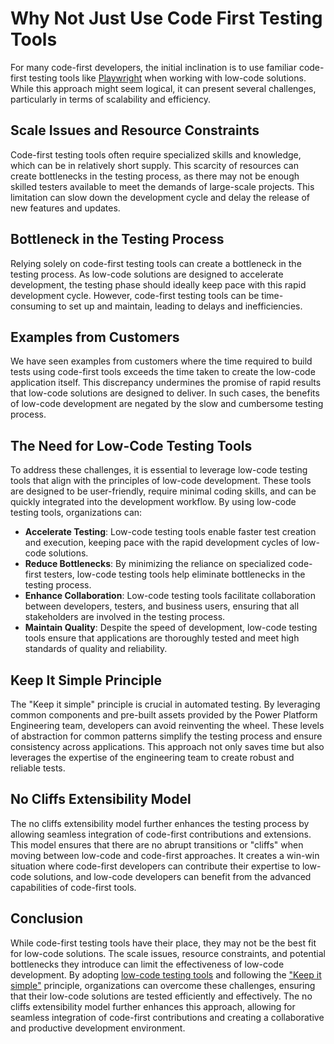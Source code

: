 # Why Not Just Use Code First Testing Tools

For many code-first developers, the initial inclination is to use familiar code-first testing tools like [Playwright](../discussion/playwright-vs-test-engine.md) when working with low-code solutions. While this approach might seem logical, it can present several challenges, particularly in terms of scalability and efficiency.

## Scale Issues and Resource Constraints

Code-first testing tools often require specialized skills and knowledge, which can be in relatively short supply. This scarcity of resources can create bottlenecks in the testing process, as there may not be enough skilled testers available to meet the demands of large-scale projects. This limitation can slow down the development cycle and delay the release of new features and updates.

## Bottleneck in the Testing Process

Relying solely on code-first testing tools can create a bottleneck in the testing process. As low-code solutions are designed to accelerate development, the testing phase should ideally keep pace with this rapid development cycle. However, code-first testing tools can be time-consuming to set up and maintain, leading to delays and inefficiencies.

## Examples from Customers

We have seen examples from customers where the time required to build tests using code-first tools exceeds the time taken to create the low-code application itself. This discrepancy undermines the promise of rapid results that low-code solutions are designed to deliver. In such cases, the benefits of low-code development are negated by the slow and cumbersome testing process.

## The Need for Low-Code Testing Tools

To address these challenges, it is essential to leverage low-code testing tools that align with the principles of low-code development. These tools are designed to be user-friendly, require minimal coding skills, and can be quickly integrated into the development workflow. By using low-code testing tools, organizations can:

- **Accelerate Testing**: Low-code testing tools enable faster test creation and execution, keeping pace with the rapid development cycles of low-code solutions.
- **Reduce Bottlenecks**: By minimizing the reliance on specialized code-first testers, low-code testing tools help eliminate bottlenecks in the testing process.
- **Enhance Collaboration**: Low-code testing tools facilitate collaboration between developers, testers, and business users, ensuring that all stakeholders are involved in the testing process.
- **Maintain Quality**: Despite the speed of development, low-code testing tools ensure that applications are thoroughly tested and meet high standards of quality and reliability.

## Keep It Simple Principle

The "Keep it simple" principle is crucial in automated testing. By leveraging common components and pre-built assets provided by the Power Platform Engineering team, developers can avoid reinventing the wheel. These levels of abstraction for common patterns simplify the testing process and ensure consistency across applications. This approach not only saves time but also leverages the expertise of the engineering team to create robust and reliable tests.

## No Cliffs Extensibility Model

The no cliffs extensibility model further enhances the testing process by allowing seamless integration of code-first contributions and extensions. This model ensures that there are no abrupt transitions or "cliffs" when moving between low-code and code-first approaches. It creates a win-win situation where code-first developers can contribute their expertise to low-code solutions, and low-code developers can benefit from the advanced capabilities of code-first tools.

## Conclusion

While code-first testing tools have their place, they may not be the best fit for low-code solutions. The scale issues, resource constraints, and potential bottlenecks they introduce can limit the effectiveness of low-code development. By adopting [low-code testing tools](../discussion/low-code-testing-for-code-first-developer.md) and following the ["Keep it simple"](./why-automated-testing#keep-it-simple-principle) principle, organizations can overcome these challenges, ensuring that their low-code solutions are tested efficiently and effectively. The no cliffs extensibility model further enhances this approach, allowing for seamless integration of code-first contributions and creating a collaborative and productive development environment.